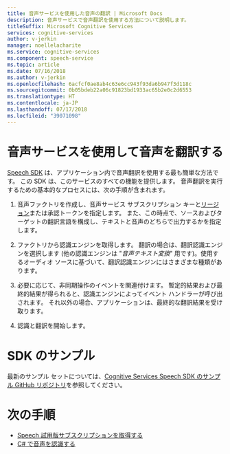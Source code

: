 ```yaml
---
title: 音声サービスを使用した音声の翻訳 | Microsoft Docs
description: 音声サービスで音声翻訳を使用する方法について説明します。
titleSuffix: Microsoft Cognitive Services
services: cognitive-services
author: v-jerkin
manager: noellelacharite
ms.service: cognitive-services
ms.component: speech-service
ms.topic: article
ms.date: 07/16/2018
ms.author: v-jerkin
ms.openlocfilehash: 6acfcf0ae8ab4c63e6cc943f93da6b947f3d118c
ms.sourcegitcommit: 0b05bdeb22a06c91823bd1933ac65b2e0c2d6553
ms.translationtype: HT
ms.contentlocale: ja-JP
ms.lasthandoff: 07/17/2018
ms.locfileid: "39071098"
---
```

# <a name="translate-speech-using-speech-service"></a>音声サービスを使用して音声を翻訳する

[Speech SDK](speech-sdk.md) は、アプリケーション内で音声翻訳を使用する最も簡単な方法です。 この SDK は、このサービスのすべての機能を提供します。 音声翻訳を実行するための基本的なプロセスには、次の手順が含まれます。

1. 音声ファクトリを作成し、音声サービス サブスクリプション キーと[リージョン](regions.md)または承認トークンを指定します。 また、この時点で、ソースおよびターゲットの翻訳言語を構成し、テキストと音声のどちらで出力するかを指定します。

2. ファクトリから認識エンジンを取得します。 翻訳の場合は、翻訳認識エンジンを選択します  (他の認識エンジンは "*音声テキスト変換*" 用です)。使用するオーディオ ソースに基づいて、翻訳認識エンジンにはさまざまな種類があります。

4. 必要に応じて、非同期操作のイベントを関連付けます。 暫定的結果および最終的結果が得られると、認識エンジンによってイベント ハンドラーが呼び出されます。 それ以外の場合、アプリケーションは、最終的な翻訳結果を受け取ります。

5. 認識と翻訳を開始します。

# <a name="sdk-samples"></a>SDK のサンプル

最新のサンプル セットについては、[Cognitive Services Speech SDK のサンプル GitHub リポジトリ](https://aka.ms/csspeech/samples)を参照してください。

# <a name="next-steps"></a>次の手順

- [Speech 試用版サブスクリプションを取得する](https://azure.microsoft.com/try/cognitive-services/)
- [C# で音声を認識する](quickstart-csharp-dotnet-windows.md)
